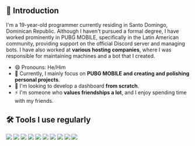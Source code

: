 ## 👋 Introduction
I'm a 19-year-old programmer currently residing in Santo Domingo, Dominican Republic. Although I haven't pursued a formal degree, I have worked prominently in PUBG MOBILE, specifically in the Latin American community, providing support on the official Discord server and managing bots. I have also worked at **various hosting companies**, where I was responsible for maintaining machines and a bot that I created.

- 😄 Pronouns: He/Him
- 🔭 Currently, I mainly focus on **PUBG MOBILE and creating and polishing personal projects**.
- 🏢 I'm looking to develop a dashboard **from scratch**.
- ⚡ I'm someone who **values friendships a lot**, and I enjoy spending time with my friends.

## 🛠️ Tools I use regularly
<img src="https://img.shields.io/badge/Photoshop-31A8FF?logo=Adobe%20Photoshop&logoColor=white" /> <img src="https://img.shields.io/badge/Sony%20Vegas-0052CC?logo=Sony&logoColor=white" /> <img src="https://img.shields.io/badge/Illustrator-FF9A00?logo=Adobe%20Illustrator&logoColor=white" /> <img src="https://img.shields.io/badge/VS%20Code-007ACC?logo=Visual%20Studio%20Code&logoColor=white" /> <img src="https://img.shields.io/badge/JavaScript-F7DF1E?logo=JavaScript&logoColor=black" /> <img src="https://img.shields.io/badge/React-61DAFB?logo=React&logoColor=white" /> <img src="https://img.shields.io/badge/Next.js-000000?logo=Next.js&logoColor=white" /> <img src="https://img.shields.io/badge/CSS3-1572B6?logo=CSS3&logoColor=white" /> <img src="https://img.shields.io/badge/TypeScript-3178C6?logo=TypeScript&logoColor=white" /> <img src="https://img.shields.io/badge/PHP-777BB4?logo=PHP&logoColor=white" />
